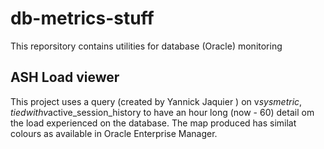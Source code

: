 # db-metrics-stuff
This reporsitory contains utilities for database (Oracle) monitoring
## ASH Load viewer
This project uses a query (created by Yannick Jaquier ) on v$sysmetric, tied with v$active_session_history to have an hour long (now - 60)  detail om the load experienced on the database.
The map produced has similat colours as available in Oracle Enterprise Manager.
